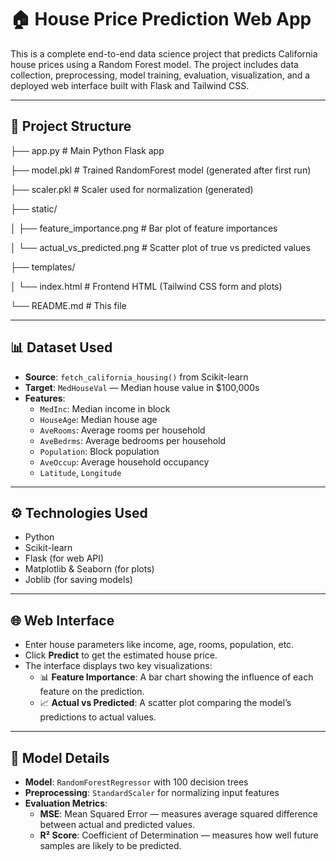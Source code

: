 # 🏠 House Price Prediction Web App

This is a complete end-to-end data science project that predicts California house prices using a Random Forest model. The project includes data collection, preprocessing, model training, evaluation, visualization, and a deployed web interface built with Flask and Tailwind CSS.

---

## 📁 Project Structure

├── app.py # Main Python Flask app

├── model.pkl # Trained RandomForest model (generated after first run)

├── scaler.pkl # Scaler used for normalization (generated)

├── static/

│ ├── feature_importance.png # Bar plot of feature importances

│ └── actual_vs_predicted.png # Scatter plot of true vs predicted values

├── templates/

│ └── index.html # Frontend HTML (Tailwind CSS form and plots)

└── README.md # This file

---

## 📊 Dataset Used

- **Source**: `fetch_california_housing()` from Scikit-learn
- **Target**: `MedHouseVal` — Median house value in $100,000s
- **Features**:
  - `MedInc`: Median income in block
  - `HouseAge`: Median house age
  - `AveRooms`: Average rooms per household
  - `AveBedrms`: Average bedrooms per household
  - `Population`: Block population
  - `AveOccup`: Average household occupancy
  - `Latitude`, `Longitude`

---

## ⚙️ Technologies Used

- Python
- Scikit-learn
- Flask (for web API)
- Matplotlib & Seaborn (for plots)
- Joblib (for saving models)

---


## 🌐 Web Interface

- Enter house parameters like income, age, rooms, population, etc.
- Click **Predict** to get the estimated house price.
- The interface displays two key visualizations:
  - 📊 **Feature Importance**: A bar chart showing the influence of each feature on the prediction.
  - 📈 **Actual vs Predicted**: A scatter plot comparing the model’s predictions to actual values.

---

## 🧠 Model Details

- **Model**: `RandomForestRegressor` with 100 decision trees
- **Preprocessing**: `StandardScaler` for normalizing input features
- **Evaluation Metrics**:
  - **MSE**: Mean Squared Error — measures average squared difference between actual and predicted values.
  - **R² Score**: Coefficient of Determination — measures how well future samples are likely to be predicted.


